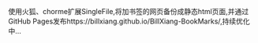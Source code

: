使用火狐、chorme扩展SingleFile,将加书签的网页备份成静态html页面,并通过GitHub Pages发布https://billxiang.github.io/BillXiang-BookMarks/,持续优化中...
